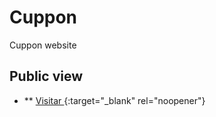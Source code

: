 # Cuppon

Cuppon website

## Public view

- ** [Visitar ](https://cuppon.onrender.com/){:target="_blank" rel="noopener"}

  

